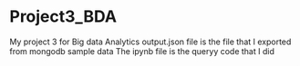 # Project3_BDA
My project 3 for Big data Analytics
output.json file is the file that I exported from mongodb sample data
The ipynb file is the queryy code that I did
